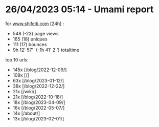 # 26/04/2023 05:14 - Umami report
for www.shifeiti.com [24h] :

 - 548 (-23) page views
 - 165 (18) uniques
 - 111 (17) bounces
 - 9h 12' 57'' (-1h 41' 2'') totaltime


top 10 urls:
 - 145x [/blog/2022-12-09/]
 - 109x [/]
 - 63x [/blog/2023-01-12/]
 - 38x [/blog/2022-12-22/]
 - 21x [/wiki/]
 - 21x [/blog/2022-10-18/]
 - 18x [/blog/2023-04-09/]
 - 16x [/blog/2022-05-07/]
 - 14x [/about/]
 - 13x [/blog/2023-02-01/]


